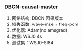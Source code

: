 ### DBCN-causal-master
1. 网络结构: DBCN 因果版本
2. 损失函数: wave-mse + freq-pcm
3. 优化器: Adam(no amsgrad)
4. 数据: WSJ0 4s
5. 测试集：WSJ0-SI84